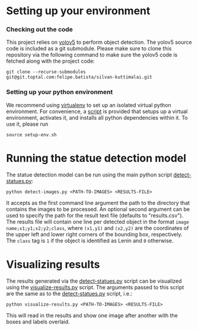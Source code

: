 # Setting up your environment

### Checking out the code

This project relies on [yolov5](https://github.com/ultralytics/yolov5) to perform object detection. The yolov5 source code is included as a git submodule. Please make sure to clone this repository via the following command to make sure the yolov5 code is fetched along with the project code:

```
git clone --recurse-submodules git@git.toptal.com:felipe.batista/silvan-kuttimalai.git
```

### Setting up your python environment

We recommend using [virtualenv](https://pypi.org/project/virtualenv/) to set up an isolated virtual python environment. For convenience, a [script](https://git.toptal.com/felipe.batista/silvan-kuttimalai/-/blob/yolo/setup-env.sh) is provided that setups up a virtual environment, activates it, and installs all python dependencies within it. To use it, please run

```
source setup-env.sh
```

# Running the statue detection model

The statue detection model can be run using the main python script [detect-statues.py](https://git.toptal.com/felipe.batista/silvan-kuttimalai/-/blob/yolo/detect-statues.sh):

```
python detect-images.py <PATH-TO-IMAGES> <RESULTS-FILE>
```

It accepts as the first command line argument the path to the directory that contains the images to be processed. An optional second argument can be used to specify the path for the result text file (defaults to "results.csv"). The results file will contain one line per detected object in the format `image name;x1;y1;x2;y2;class`, where `(x1,y1)` and `(x2,y2)` are the coordinates of the upper left and lower right corners of the bounding box, respectively. The `class` tag is `1` if the object is identified as Lenin and `0` otherwise. 

# Visualizing results

The results generated via the [detect-statues.py](https://git.toptal.com/felipe.batista/silvan-kuttimalai/-/blob/yolo/detect-statues.py) script can be visualized using the [visualize-results.py](https://git.toptal.com/felipe.batista/silvan-kuttimalai/-/blob/yolo/visualize-results.py) script. The arguments passed to this script are the same as to the [detect-statues.py](https://git.toptal.com/felipe.batista/silvan-kuttimalai/-/blob/yolo/detect-statues.py) script, i.e.:

```
python visualize-results.py <PATH-TO-IMAGES> <RESULTS-FILE>
```

This will read in the results and show one image after another with the boxes and labels overlaid.
